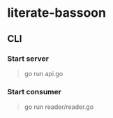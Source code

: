 # literate-bassoon
## CLI
### Start server

> go run api.go
### Start consumer
> go run reader/reader.go
